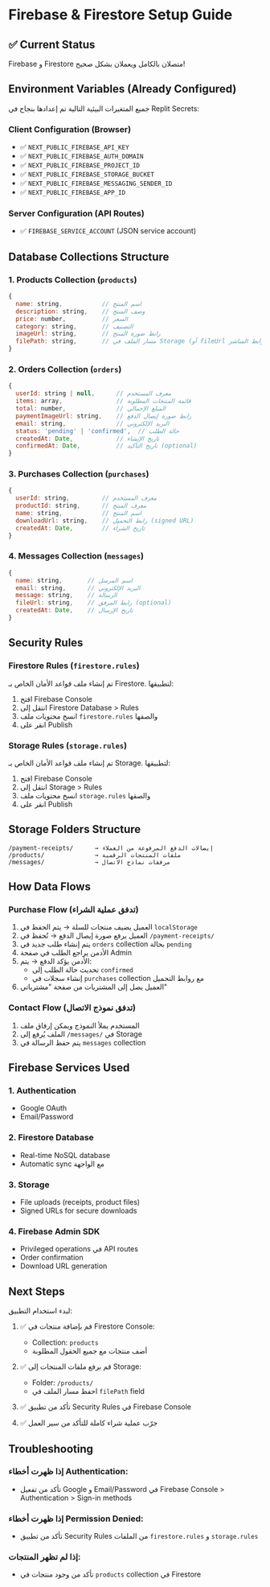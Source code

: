 # Firebase & Firestore Setup Guide

## ✅ Current Status
Firebase و Firestore متصلان بالكامل ويعملان بشكل صحيح!

## Environment Variables (Already Configured)

جميع المتغيرات البيئية التالية تم إعدادها بنجاح في Replit Secrets:

### Client Configuration (Browser)
- ✅ `NEXT_PUBLIC_FIREBASE_API_KEY`
- ✅ `NEXT_PUBLIC_FIREBASE_AUTH_DOMAIN`
- ✅ `NEXT_PUBLIC_FIREBASE_PROJECT_ID`
- ✅ `NEXT_PUBLIC_FIREBASE_STORAGE_BUCKET`
- ✅ `NEXT_PUBLIC_FIREBASE_MESSAGING_SENDER_ID`
- ✅ `NEXT_PUBLIC_FIREBASE_APP_ID`

### Server Configuration (API Routes)
- ✅ `FIREBASE_SERVICE_ACCOUNT` (JSON service account)

## Database Collections Structure

### 1. Products Collection (`products`)
```javascript
{
  name: string,           // اسم المنتج
  description: string,    // وصف المنتج
  price: number,          // السعر
  category: string,       // التصنيف
  imageUrl: string,       // رابط صورة المنتج
  filePath: string,       // مسار الملف في Storage (أو fileUrl للرابط المباشر)
}
```

### 2. Orders Collection (`orders`)
```javascript
{
  userId: string | null,      // معرف المستخدم
  items: array,               // قائمة المنتجات المطلوبة
  total: number,              // المبلغ الإجمالي
  paymentImageUrl: string,    // رابط صورة إيصال الدفع
  email: string,              // البريد الإلكتروني
  status: 'pending' | 'confirmed',  // حالة الطلب
  createdAt: Date,            // تاريخ الإنشاء
  confirmedAt: Date,          // تاريخ التأكيد (optional)
}
```

### 3. Purchases Collection (`purchases`)
```javascript
{
  userId: string,         // معرف المستخدم
  productId: string,      // معرف المنتج
  name: string,           // اسم المنتج
  downloadUrl: string,    // رابط التحميل (signed URL)
  createdAt: Date,        // تاريخ الشراء
}
```

### 4. Messages Collection (`messages`)
```javascript
{
  name: string,       // اسم المرسل
  email: string,      // البريد الإلكتروني
  message: string,    // الرسالة
  fileUrl: string,    // رابط المرفق (optional)
  createdAt: Date,    // تاريخ الإرسال
}
```

## Security Rules

### Firestore Rules (`firestore.rules`)
تم إنشاء ملف قواعد الأمان الخاص بـ Firestore. لتطبيقها:

1. افتح Firebase Console
2. انتقل إلى Firestore Database > Rules
3. انسخ محتويات ملف `firestore.rules` والصقها
4. انقر على Publish

### Storage Rules (`storage.rules`)
تم إنشاء ملف قواعد الأمان الخاص بـ Storage. لتطبيقها:

1. افتح Firebase Console
2. انتقل إلى Storage > Rules
3. انسخ محتويات ملف `storage.rules` والصقها
4. انقر على Publish

## Storage Folders Structure

```
/payment-receipts/      → إيصالات الدفع المرفوعة من العملاء
/products/              → ملفات المنتجات الرقمية
/messages/              → مرفقات نماذج الاتصال
```

## How Data Flows

### Purchase Flow (تدفق عملية الشراء)
1. العميل يضيف منتجات للسلة → يتم الحفظ في `localStorage`
2. العميل يرفع صورة إيصال الدفع → تُحفظ في `/payment-receipts/`
3. يتم إنشاء طلب جديد في `orders` collection بحالة `pending`
4. الأدمن يراجع الطلب في صفحة Admin
5. الأدمن يؤكد الدفع → يتم:
   - تحديث حالة الطلب إلى `confirmed`
   - إنشاء سجلات في `purchases` collection مع روابط التحميل
6. العميل يصل إلى المشتريات من صفحة "مشترياتي"

### Contact Flow (تدفق نموذج الاتصال)
1. المستخدم يملأ النموذج ويمكن إرفاق ملف
2. الملف يُرفع إلى `/messages/` في Storage
3. يتم حفظ الرسالة في `messages` collection

## Firebase Services Used

### 1. Authentication
- Google OAuth
- Email/Password

### 2. Firestore Database
- Real-time NoSQL database
- Automatic sync مع الواجهة

### 3. Storage
- File uploads (receipts, product files)
- Signed URLs for secure downloads

### 4. Firebase Admin SDK
- Privileged operations في API routes
- Order confirmation
- Download URL generation

## Next Steps

لبدء استخدام التطبيق:

1. ✅ قم بإضافة منتجات في Firestore Console:
   - Collection: `products`
   - أضف منتجات مع جميع الحقول المطلوبة

2. ✅ قم برفع ملفات المنتجات إلى Storage:
   - Folder: `/products/`
   - احفظ مسار الملف في `filePath` field

3. ✅ تأكد من تطبيق Security Rules في Firebase Console

4. ✅ جرّب عملية شراء كاملة للتأكد من سير العمل

## Troubleshooting

### إذا ظهرت أخطاء Authentication:
- تأكد من تفعيل Google و Email/Password في Firebase Console > Authentication > Sign-in methods

### إذا ظهرت أخطاء Permission Denied:
- تأكد من تطبيق Security Rules من الملفات `firestore.rules` و `storage.rules`

### إذا لم تظهر المنتجات:
- تأكد من وجود منتجات في `products` collection في Firestore
